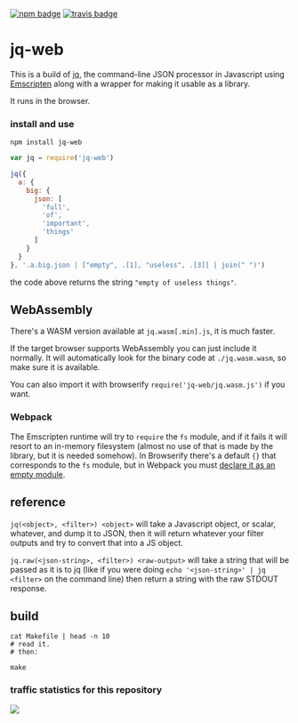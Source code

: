 [![npm badge](https://img.shields.io/npm/v/jq-web.svg)](https://www.npmjs.com/package/jq-web)
[![travis badge](https://travis-ci.org/fiatjaf/jq-web.svg?branch=master)](https://travis-ci.org/fiatjaf/jq-web)

# jq-web

This is a build of [jq](https://github.com/stedolan/jq), the command-line JSON processor in Javascript using [Emscripten](http://kripken.github.io/emscripten-site/) along with a wrapper for making it usable as a library.

It runs in the browser.

### install and use

```
npm install jq-web
```

```js
var jq = require('jq-web')

jq({
  a: {
    big: {
      json: [
        'full',
        'of',
        'important',
        'things'
      ]
    } 
  }
}, '.a.big.json | ["empty", .[1], "useless", .[3]] | join(" ")')
```

the code above returns the string `"empty of useless things"`.

## WebAssembly

There's a WASM version available at `jq.wasm[.min].js`, it is much faster.

If the target browser supports WebAssembly you can just include it normally. It will automatically look for the binary code at `./jq.wasm.wasm`, so make sure it is available.

You can also import it with browserify `require('jq-web/jq.wasm.js')` if you want.

### Webpack

The Emscripten runtime will try to `require` the `fs` module, and if it fails it will resort to an in-memory filesystem (almost no use of that is made by the library, but it is needed somehow). In Browserify there's a default `{}` that corresponds to the `fs` module, but in Webpack you must [declare it as an empty module](https://github.com/fiatjaf/jq-web/issues/5#issuecomment-342694955).

## reference

`jq(<object>, <filter>) <object>` will take a Javascript object, or scalar, whatever, and dump it to JSON, then it will return whatever your filter outputs and try to convert that into a JS object.

`jq.raw(<json-string>, <filter>) <raw-output>` will take a string that will be passed as it is to jq (like if you were doing `echo '<json-string>' | jq <filter>` on the command line) then return a string with the raw STDOUT response.

## build

```
cat Makefile | head -n 10
# read it.
# then:

make
```

### traffic statistics for this repository

[![](https://ght.trackingco.de/fiatjaf/jq-web)](https://ght.trackingco.de/)
